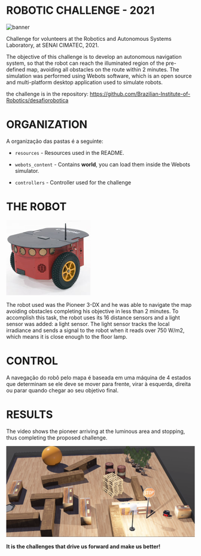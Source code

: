 # ROBOTIC CHALLENGE - 2021

![banner](https://github.com/marcellabecker/desafiorobotica/blob/webots-2021/resources/banner.png)

Challenge for volunteers at the Robotics and Autonomous Systems Laboratory, at SENAI CIMATEC, 2021.

The objective of this challenge is to develop an autonomous navigation system, so that the robot can reach the illuminated region of the pre-defined map, avoiding all obstacles on the route within 2 minutes. The simulation was performed using Webots software, which is an open source and multi-platform desktop application used to simulate robots.

the challenge is in the repository: https://github.com/Brazilian-Institute-of-Robotics/desafiorobotica

# ORGANIZATION

A organização das pastas é a seguinte:

- `resources` - Resources used in the README.

- `webots_content` - Contains **world**, you can load them inside the Webots simulator.

- `controllers` - Controller used for the challenge

# THE ROBOT

![pioneer](https://github.com/marcellabecker/desafiorobotica/blob/webots-2021/resources/pioneer.png)

The robot used was the Pioneer 3-DX and he was able to navigate the map avoiding obstacles completing his objective in less than 2 minutes. To accomplish this task, the robot uses its 16 distance sensors and a light sensor was added: a light sensor. The light sensor tracks the local irradiance and sends a signal to the robot when it reads over 750 W/m2, which means it is close enough to the floor lamp.

# CONTROL

A navegação do robô pelo mapa é baseada em uma máquina de 4 estados que determinam se ele deve se mover para frente, virar à esquerda, direita ou parar quando chegar ao seu objetivo final. 

# RESULTS

The video shows the pioneer arriving at the luminous area and stopping, thus completing the proposed challenge.

[![Video](resources/print.png)](https://www.youtube.com/watch?v=RftRevxZUOE)


**It is the challenges that drive us forward and make us better!**